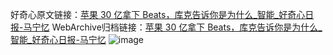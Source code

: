 好奇心原文链接：[苹果 30 亿拿下 Beats，库克告诉你是为什么_智能_好奇心日报-马宁忆](https://www.qdaily.com/articles/927.html)
WebArchive归档链接：[苹果 30 亿拿下 Beats，库克告诉你是为什么_智能_好奇心日报-马宁忆](http://web.archive.org/web/20190623145450/https://www.qdaily.com/articles/927.html)
![image](http://ww3.sinaimg.cn/large/007d5XDply1g3v44lf7ikj30u02iwe4z)